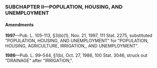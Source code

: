 ### SUBCHAPTER II—POPULATION, HOUSING, AND UNEMPLOYMENT ###

#### Amendments ####

**1997**—Pub. L. 105–113, §3(b)(1), Nov. 21, 1997, 111 Stat. 2275, substituted "POPULATION, HOUSING, AND UNEMPLOYMENT" for "POPULATION, HOUSING, AGRICULTURE, IRRIGATION,, AND UNEMPLOYMENT".

**1986**—Pub. L. 99–544, §1(b), Oct. 27, 1986, 100 Stat. 3046, struck out "DRAINAGE" after "IRRIGATION,".